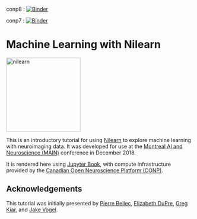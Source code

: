 conp8 : [![Binder](https://conp8.calculquebec.cloud/badge_logo.svg)](https://conp8.calculquebec.cloud/v2/gh/ltetrel/introML-book/master/?filepath=content/01)

conp7 : [![Binder](https://conp7.calculquebec.cloud/badge_logo.svg)](https://conp7.calculquebec.cloud/v2/gh/ltetrel/introML-book/master/?filepath=content/01)

# Machine Learning with Nilearn

<img src="https://nilearn.github.io/_static/nilearn-logo.png" alt="nilearn" width="200"/>

This is an introductory tutorial for using [Nilearn](http://nilearn.github.io) to explore machine learning with neuroimaging data.
It was developed for use at the [Montreal AI and Neuroscience (MAIN)](http://www.crm.umontreal.ca/2018/MAIN2018/index_e.php) conference in December 2018.

It is rendered here using [Jupyter Book](https://github.com/jupyter/jupyter-book),
with compute infrastructure provided by the [Canadian Open Neuroscience Platform (CONP)](http://conp.ca).

## Acknowledgements

This tutorial was initially presented by [Pierre Bellec](https://simexp.github.io/lab-website/),
[Elizabeth DuPre](https://elizabeth-dupre.com),
[Greg Kiar](http://gkiar.me),
and [Jake Vogel](https://scholar.google.ca/citations?user=1m6yqlwAAAAJ&hl=en).

